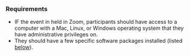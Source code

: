 ### Requirements
* IF the event in held in Zoom, participants should have access to a computer with a Mac, Linux, or Windows operating system that they have administrative privileges on.
* They should have a few specific software packages installed (listed [below](#setup)).
